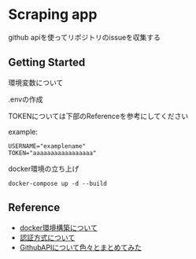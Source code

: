 # Scraping app

github apiを使ってリポジトリのissueを収集する

## Getting Started

環境変数について

.envの作成

TOKENについては下部のReferenceを参考にしてください

example:

```
USERNAME="examplename"
TOKEN="aaaaaaaaaaaaaaaaa"
```


docker環境の立ち上げ

```
docker-compose up -d --build
```





## Reference
- [docker環境構築について](https://qiita.com/jhorikawa_err/items/fb9c03c0982c29c5b6d5)
- [認証方式について](https://docs.github.com/ja/rest/overview/other-authentication-methods)
- [GithubAPIについて色々とまとめてみた](https://qiita.com/syossan27/items/dd3bd152792360c29d01)
